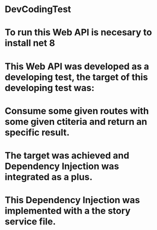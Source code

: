 # DevCodingTest

# To run this Web API is necesary to install net 8 

# This Web API was developed as a developing test, the target of this developing test was:
# Consume some given routes with some given ctiteria and return an specific result.
# The target was achieved and Dependency Injection was integrated as a plus.
# This Dependency Injection was implemented with a the story service file.

